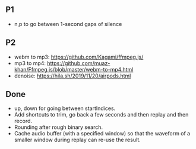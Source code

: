 
## P1
- n,p to go between 1-second gaps of silence

## P2
- webm to mp3: https://github.com/Kagami/ffmpeg.js/
- mp3 to mp4: https://github.com/muaz-khan/Ffmpeg.js/blob/master/webm-to-mp4.html
- denoise: https://hila.sh/2019/11/20/airpods.html

## Done
- up, down for going between startIndices.
- Add shortcuts to trim, go back a few seconds and then replay and then record.
- Rounding after rough binary search.
- Cache audio buffer (with a specified window) so that the waveform of a smaller window during replay can re-use the result.
